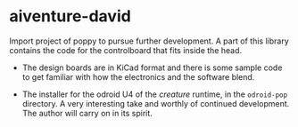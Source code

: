 # aiventure-david

Import project of poppy to pursue further development. A part of this library contains the code for the controlboard that fits inside the head.

* The design boards are in KiCad format and there is some sample code to get familiar with how the electronics and the software blend. 

* The installer for the odroid U4 of the _creature_ runtime, in the `odroid-pop` directory. A very interesting take and worthly of continued development. The author will carry on in its spirit.
